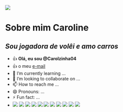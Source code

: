 ![](https://i.pinimg.com/originals/67/5b/3e/675b3eb80fe266a2a67873f0a4b2e01d.gif)
# Sobre mim **Caroline**
## *Sou jogadora de volêi e amo carros*
- :+1: **Olá, eu sou @Carolzinha04**
- :+1: o meu [e-mail](caroline.holub@escola.pr.gov.br)
- 🌱 I’m currently learning ...
- 💞️ I’m looking to collaborate on ...
- 📫 How to reach me ...
- 😄 Pronouns: ...
- ⚡ Fun fact: ...
- ![](https://img.shields.io/badge/ChatGPT-74aa9c?style=for-the-badge&logo=openai&logoColor=white)
  ![](https://img.shields.io/badge/Messenger-00B2FF?style=for-the-badge&logo=messenger&logoColor=white)
  ![](https://img.shields.io/badge/WhatsApp-25D366?style=for-the-badge&logo=whatsapp&logoColor=white)
  ![](https://img.shields.io/badge/Canva-%2300C4CC.svg?&style=for-the-badge&logo=Canva&logoColor=white)
  ![](https://img.shields.io/badge/iFood-EA1D2C?style=for-the-badge&logo=ifood&logoColor=white)
  ![](https://img.shields.io/badge/McDonald's-FBC817?style=for-the-badge&logo=McDonald's&logoColor=white)
  ![](https://img.shields.io/badge/Flask-000000?style=for-the-badge&logo=flask&logoColor=white)
  ![](https://img.shields.io/badge/remix-000000?style=for-the-badge&logo=remix&logoColor=white)
  ![](https://img.shields.io/badge/PlayStation-003791?style=for-the-badge&logo=playstation&logoColor=white)
  ![](https://img.shields.io/badge/Xbox-107C10?style=for-the-badge&logo=xbox&logoColor=white)
  ![](https://img.shields.io/badge/Windows-0078D6?style=for-the-badge&logo=windows&logoColor=white)
<!---
Carolzinha04/Carolzinha04 is a ✨ special ✨ repository because its `README.md` (this file) appears on your GitHub profile.
You can click the Preview link to take a look at your changes.
--->
